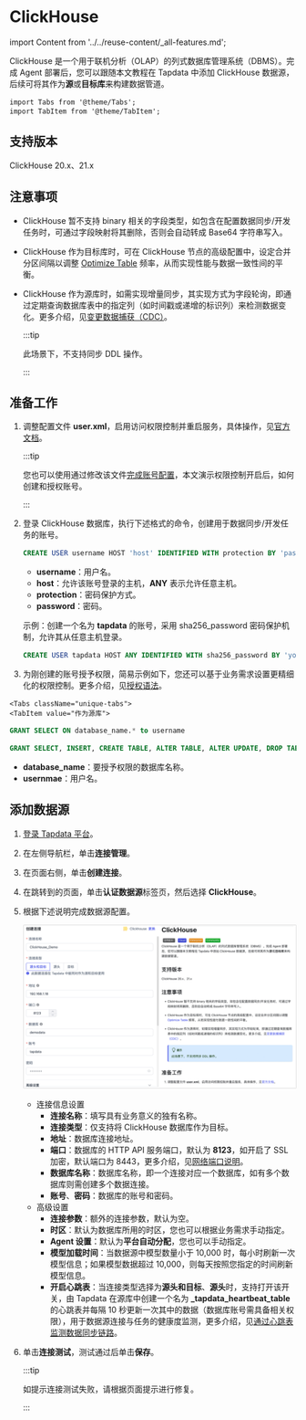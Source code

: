 # ClickHouse
import Content from '../../reuse-content/_all-features.md';

<Content />

ClickHouse 是一个用于联机分析（OLAP）的列式数据库管理系统（DBMS）。完成 Agent 部署后，您可以跟随本文教程在 Tapdata 中添加 ClickHouse 数据源，后续可将其作为**源**或**目标库**来构建数据管道。

```mdx-code-block
import Tabs from '@theme/Tabs';
import TabItem from '@theme/TabItem';
```

## 支持版本

ClickHouse 20.x、21.x

## 注意事项

- ClickHouse 暂不支持 binary 相关的字段类型，如包含在配置数据同步/开发任务时，可通过字段映射将其删除，否则会自动转成 Base64 字符串写入。
- ClickHouse 作为目标库时，可在 ClickHouse 节点的高级配置中，设定合并分区间隔以调整 [Optimize Table](https://clickhouse.com/docs/en/sql-reference/statements/optimize) 频率，从而实现性能与数据一致性间的平衡。
- ClickHouse 作为源库时，如需实现增量同步，其实现方式为字段轮询，即通过定期查询数据库表中的指定列（如时间戳或递增的标识列）来检测数据变化。更多介绍，见[变更数据捕获（CDC）](../../introduction/change-data-capture-mechanism)。

  :::tip

  此场景下，不支持同步 DDL 操作。

  :::

## 准备工作

1. 调整配置文件 **user.xml**，启用访问权限控制并重启服务，具体操作，见[官方文档](https://clickhouse.com/docs/zh/operations/access-rights#enabling-access-control)。

   :::tip

   您也可以使用通过修改该文件[完成账号配置](https://clickhouse.com/docs/zh/operations/settings/settings-users/)，本文演示权限控制开启后，如何创建和授权账号。

   :::

2. 登录 ClickHouse 数据库，执行下述格式的命令，创建用于数据同步/开发任务的账号。

   ```sql
   CREATE USER username HOST 'host' IDENTIFIED WITH protection BY 'password';
   ```

   * **username**：用户名。
   * **host**：允许该账号登录的主机，**ANY** 表示允许任意主机。
   * **protection**：密码保护方式。
   * **password**：密码。

   示例：创建一个名为 **tapdata** 的账号，采用 sha256_password 密码保护机制，允许其从任意主机登录。

   ```sql
   CREATE USER tapdata HOST ANY IDENTIFIED WITH sha256_password BY 'your_password';
   ```

3. 为刚创建的账号授予权限，简易示例如下，您还可以基于业务需求设置更精细化的权限控制。更多介绍，见[授权语法](https://clickhouse.com/docs/zh/sql-reference/statements/grant/)。

```mdx-code-block
<Tabs className="unique-tabs">
<TabItem value="作为源库">
```
```sql
GRANT SELECT ON database_name.* to username 
```
</TabItem>

<TabItem value="作为目标库">

```sql
GRANT SELECT, INSERT, CREATE TABLE, ALTER TABLE, ALTER UPDATE, DROP TABLE, TRUNCATE ON database_name.* TO username
```
</TabItem>
</Tabs>


   * **database_name**：要授予权限的数据库名称。
   * **usernmae**：用户名。

## 添加数据源

1. [登录 Tapdata 平台](../../user-guide/log-in.md)。

2. 在左侧导航栏，单击**连接管理**。

3. 在页面右侧，单击**创建连接**。

4. 在跳转到的页面，单击**认证数据源**标签页，然后选择 **ClickHouse**。

5. 根据下述说明完成数据源配置。

   ![clickhouse_connection](../../images/clickhouse_connection.png)

   * 连接信息设置
      * **连接名称**：填写具有业务意义的独有名称。
      * **连接类型**：仅支持将 ClickHouse 数据库作为目标。
      * **地址**：数据库连接地址。
      * **端口**：数据库的 HTTP API 服务端口，默认为 **8123**，如开启了 SSL 加密，默认端口为 8443，更多介绍，见[网络端口说明](https://clickhouse.com/docs/en/guides/sre/network-ports/)。
      * **数据库名称**：数据库名称，即一个连接对应一个数据库，如有多个数据库则需创建多个数据连接。
      * **账号**、**密码**：数据库的账号和密码。
   * 高级设置
      * **连接参数**：额外的连接参数，默认为空。
      * **时区**：默认为数据库所用的时区，您也可以根据业务需求手动指定。
      * **Agent 设置**：默认为**平台自动分配**，您也可以手动指定。
      * **模型加载时间**：当数据源中模型数量小于 10,000 时，每小时刷新一次模型信息；如果模型数据超过 10,000，则每天按照您指定的时间刷新模型信息。
      * **开启心跳表**：当连接类型选择为**源头和目标**、**源头**时，支持打开该开关，由 Tapdata 在源库中创建一个名为 **_tapdata_heartbeat_table** 的心跳表并每隔 10 秒更新一次其中的数据（数据库账号需具备相关权限），用于数据源连接与任务的健康度监测，更多介绍，见[通过心跳表监测数据同步链路](../../best-practice/heart-beat-task.md)。

6. 单击**连接测试**，测试通过后单击**保存**。

   :::tip

   如提示连接测试失败，请根据页面提示进行修复。

   :::

